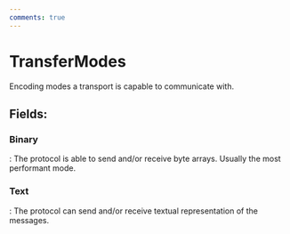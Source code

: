 ```yaml
---
comments: true
---
```

# TransferModes

Encoding modes a transport is capable to communicate with. 

## **Fields**:
### **Binary**
: The protocol is able to send and/or receive byte arrays. Usually the most performant mode. 
### **Text**
: The protocol can send and/or receive textual representation of the messages. 